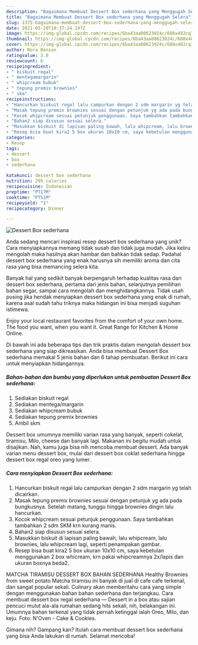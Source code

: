 ```yaml
---
description: "Bagaimana Membuat Dessert Box sederhana yang Menggugah Selera"
title: "Bagaimana Membuat Dessert Box sederhana yang Menggugah Selera"
slug: 1375-bagaimana-membuat-dessert-box-sederhana-yang-menggugah-selera
date: 2021-05-29T10:37:24.197Z
image: https://img-global.cpcdn.com/recipes/6ba43aa00623024c/680x482cq70/dessert-box-sederhana-foto-resep-utama.jpg
thumbnail: https://img-global.cpcdn.com/recipes/6ba43aa00623024c/680x482cq70/dessert-box-sederhana-foto-resep-utama.jpg
cover: https://img-global.cpcdn.com/recipes/6ba43aa00623024c/680x482cq70/dessert-box-sederhana-foto-resep-utama.jpg
author: Nora Benson
ratingvalue: 3.8
reviewcount: 6
recipeingredient:
- " biskuit regal"
- " mentegamargarin"
- " whipcream bubuk"
- " tepung premix brownies"
- " skm"
recipeinstructions:
- "Hancurkan biskuit regal lalu campurkan dengan 2 sdm margarin yg telah dicairkan."
- "Masak tepung premix brownies sesuai dengan petunjuk yg ada pada bungkusnya. Setelah matang, tunggu hingga brownies dingin lalu hancurkan."
- "Kocok whipcream sesuai petunjuk penggunaan. Saya tambahkan tambahkan 2 sdm SKM krn kurang manis."
- "Bahan2 siap disusun sesuai selera."
- "Masukkan biskuit di lapisan paling bawah, lalu whipcream, lalu brownies, lalu whipcream lagi, seperti penampakan gambar."
- "Resep bisa buat kira2 5 box ukuran 10x10 cm, saya kebetulan menggunakan 2 box whicream, krn pakai whipcreamnya 2x/lapis dan ukuran boxnya beda2."
categories:
- Resep
tags:
- dessert
- box
- sederhana

katakunci: dessert box sederhana 
nutrition: 295 calories
recipecuisine: Indonesian
preptime: "PT17M"
cooktime: "PT51M"
recipeyield: "1"
recipecategory: Dinner

---
```



![Dessert Box sederhana](https://img-global.cpcdn.com/recipes/6ba43aa00623024c/680x482cq70/dessert-box-sederhana-foto-resep-utama.jpg)

Anda sedang mencari inspirasi resep dessert box sederhana yang unik? Cara menyiapkannya memang tidak susah dan tidak juga mudah. Jika keliru mengolah maka hasilnya akan hambar dan bahkan tidak sedap. Padahal dessert box sederhana yang enak harusnya sih memiliki aroma dan cita rasa yang bisa memancing selera kita.

Banyak hal yang sedikit banyak berpengaruh terhadap kualitas rasa dari dessert box sederhana, pertama dari jenis bahan, selanjutnya pemilihan bahan segar, sampai cara mengolah dan menghidangkannya. Tidak usah pusing jika hendak menyiapkan dessert box sederhana yang enak di rumah, karena asal sudah tahu triknya maka hidangan ini bisa menjadi suguhan istimewa.

Enjoy your local restaurant favorites from the comfort of your own home. The food you want, when you want it. Great Range for Kitchen &amp; Home Online.


Di bawah ini ada beberapa tips dan trik praktis dalam mengolah dessert box sederhana yang siap dikreasikan. Anda bisa membuat Dessert Box sederhana memakai 5 jenis bahan dan 6 tahap pembuatan. Berikut ini cara untuk menyiapkan hidangannya.

<!--inarticleads1-->

##### Bahan-bahan dan bumbu yang diperlukan untuk pembuatan Dessert Box sederhana:

1. Sediakan  biskuit regal
1. Sediakan  mentega/margarin
1. Sediakan  whipcream bubuk
1. Sediakan  tepung premix brownies
1. Ambil  skm


Dessert box umumnya memiliki varian rasa yang banyak, seperti cokelat, tiramisu, Milo, cheese dan banyak lagi. Makanan ini begitu mudah untuk disajikan. Nah, kamu juga bisa nih mencoba membuat dessert. Ada banyak varian menu dessert box, mulai dari dessert box coklat sederhana hingga dessert box regal oreo yang lumer. 

<!--inarticleads2-->

##### Cara menyiapkan Dessert Box sederhana:

1. Hancurkan biskuit regal lalu campurkan dengan 2 sdm margarin yg telah dicairkan.
1. Masak tepung premix brownies sesuai dengan petunjuk yg ada pada bungkusnya. Setelah matang, tunggu hingga brownies dingin lalu hancurkan.
1. Kocok whipcream sesuai petunjuk penggunaan. Saya tambahkan tambahkan 2 sdm SKM krn kurang manis.
1. Bahan2 siap disusun sesuai selera.
1. Masukkan biskuit di lapisan paling bawah, lalu whipcream, lalu brownies, lalu whipcream lagi, seperti penampakan gambar.
1. Resep bisa buat kira2 5 box ukuran 10x10 cm, saya kebetulan menggunakan 2 box whicream, krn pakai whipcreamnya 2x/lapis dan ukuran boxnya beda2.


MATCHA TIRAMISU DESSERT BOX BAHAN SEDERHANA Healthy Brownies from sweet potato Matcha tiramisu ini banyak di jual di cafe cafe terkenal, dan sangat popular sekali. Culinary akan memberitahu cara yang simple dengan menggunakan bahan bahan sederhana dan terjangkau. Cara membuat dessert box regal sederhana — Dessert in a box atau sajian pencuci mulut ala-ala rumahan sedang hits sekali, nih, belakangan ini. Umumnya bahan terkenal yang tidak pernah ketinggal ialah Oreo, Milo, dan keju. Foto: N&#39;Oven - Cake &amp; Cookies. 

Gimana nih? Gampang kan? Itulah cara membuat dessert box sederhana yang bisa Anda lakukan di rumah. Selamat mencoba!
